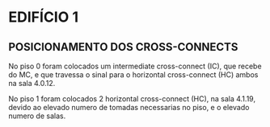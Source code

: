 # EDIFÍCIO 1

## POSICIONAMENTO DOS CROSS-CONNECTS

No piso 0 foram colocados um intermediate cross-connect (IC), que recebe do MC, e que travessa o sinal para
o horizontal cross-connect (HC) ambos na sala 4.0.12.

No piso 1 foram colocados 2 horizontal cross-connect (HC), na sala 4.1.19, devido ao elevado numero de
tomadas necessarias no piso, e o elevado numero de salas.

